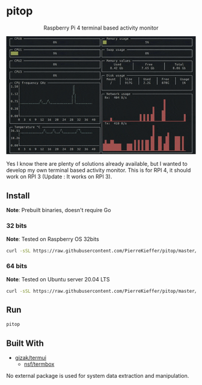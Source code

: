 # pitop 
<div align="center">

Raspberry Pi 4 terminal based activity monitor


<img src="./assets/pitop.gif" />


</div>


Yes I know there are plenty of solutions already available, but I wanted to develop my own terminal based activity monitor.
This is for RPI 4, it should work on RPI 3 (Update : It works on RPI 3). 


## Install 

**Note**: Prebuilt binaries, doesn't require Go

### 32 bits 

**Note**: Tested on Raspberry OS 32bits

```bash 
curl -sSL https://raw.githubusercontent.com/PierreKieffer/pitop/master/install/install_pitop32.sh | bash
```
### 64 bits 

**Note**: Tested on Ubuntu server 20.04 LTS

```bash 
curl -sSL https://raw.githubusercontent.com/PierreKieffer/pitop/master/install/install_pitop64.sh | bash
```

## Run 
```bash
pitop
```
## Built With

- [gizak/termui](https://github.com/gizak/termui)
  - [nsf/termbox](https://github.com/nsf/termbox-go)

No external package is used for system data extraction and manipulation. 




